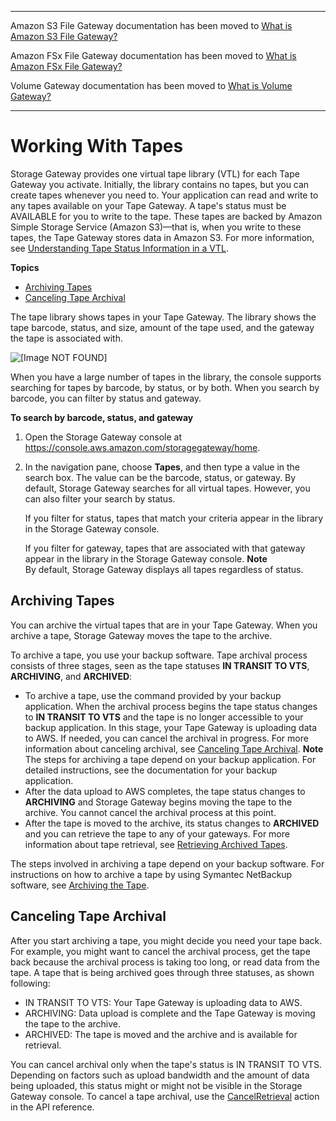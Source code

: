 --------

Amazon S3 File Gateway documentation has been moved to [What is Amazon S3 File Gateway?](https://docs.aws.amazon.com/filegateway/latest/files3/WhatIsStorageGateway.html)

Amazon FSx File Gateway documentation has been moved to [What is Amazon FSx File Gateway?](https://docs.aws.amazon.com/filegateway/latest/filefsxw/WhatIsStorageGateway.html)

Volume Gateway documentation has been moved to [What is Volume Gateway?](https://docs.aws.amazon.com/storagegateway/latest/vgw/WhatIsStorageGateway.html)

--------

# Working With Tapes<a name="managing-virtual-tapes-vtl"></a>

Storage Gateway provides one virtual tape library \(VTL\) for each Tape Gateway you activate\. Initially, the library contains no tapes, but you can create tapes whenever you need to\. Your application can read and write to any tapes available on your Tape Gateway\. A tape's status must be AVAILABLE for you to write to the tape\. These tapes are backed by Amazon Simple Storage Service \(Amazon S3\)—that is, when you write to these tapes, the Tape Gateway stores data in Amazon S3\. For more information, see [Understanding Tape Status Information in a VTL](managing-gateway-vtl.md#tape-status)\.

**Topics**
+ [Archiving Tapes](#main-archiving-tapes-managing-vtl)
+ [Canceling Tape Archival](#main-canceling-archival-vtl)

The tape library shows tapes in your Tape Gateway\. The library shows the tape barcode, status, and size, amount of the tape used, and the gateway the tape is associated with\. 

 

![\[Image NOT FOUND\]](http://docs.aws.amazon.com/storagegateway/latest/tgw/images/created-tapes.png)

When you have a large number of tapes in the library, the console supports searching for tapes by barcode, by status, or by both\. When you search by barcode, you can filter by status and gateway\.

**To search by barcode, status, and gateway**

1. Open the Storage Gateway console at [https://console\.aws\.amazon\.com/storagegateway/home](https://console.aws.amazon.com/storagegateway/)\.

1. In the navigation pane, choose **Tapes**, and then type a value in the search box\. The value can be the barcode, status, or gateway\. By default, Storage Gateway searches for all virtual tapes\. However, you can also filter your search by status\.

   If you filter for status, tapes that match your criteria appear in the library in the Storage Gateway console\.

   If you filter for gateway, tapes that are associated with that gateway appear in the library in the Storage Gateway console\.
**Note**  
By default, Storage Gateway displays all tapes regardless of status\.

## Archiving Tapes<a name="main-archiving-tapes-managing-vtl"></a>

You can archive the virtual tapes that are in your Tape Gateway\. When you archive a tape, Storage Gateway moves the tape to the archive\.

To archive a tape, you use your backup software\. Tape archival process consists of three stages, seen as the tape statuses **IN TRANSIT TO VTS**, **ARCHIVING**, and **ARCHIVED**: 
+ To archive a tape, use the command provided by your backup application\. When the archival process begins the tape status changes to **IN TRANSIT TO VTS** and the tape is no longer accessible to your backup application\. In this stage, your Tape Gateway is uploading data to AWS\. If needed, you can cancel the archival in progress\. For more information about canceling archival, see [Canceling Tape Archival](#main-canceling-archival-vtl)\. 
**Note**  
The steps for archiving a tape depend on your backup application\. For detailed instructions, see the documentation for your backup application\.
+  After the data upload to AWS completes, the tape status changes to **ARCHIVING** and Storage Gateway begins moving the tape to the archive\. You cannot cancel the archival process at this point\. 
+ After the tape is moved to the archive, its status changes to **ARCHIVED** and you can retrieve the tape to any of your gateways\. For more information about tape retrieval, see [Retrieving Archived Tapes](retrieving-archived-tapes-vtl.md)\. 

The steps involved in archiving a tape depend on your backup software\. For instructions on how to archive a tape by using Symantec NetBackup software, see [Archiving the Tape](https://docs.aws.amazon.com/storagegateway/latest/tgw/backup_netbackup-vtl.html#GettingStarted-archiving-tapes-vtl)\.

## Canceling Tape Archival<a name="main-canceling-archival-vtl"></a>

 After you start archiving a tape, you might decide you need your tape back\. For example, you might want to cancel the archival process, get the tape back because the archival process is taking too long, or read data from the tape\. A tape that is being archived goes through three statuses, as shown following:
+ IN TRANSIT TO VTS: Your Tape Gateway is uploading data to AWS\. 
+ ARCHIVING: Data upload is complete and the Tape Gateway is moving the tape to the archive\.
+ ARCHIVED: The tape is moved and the archive and is available for retrieval\.

You can cancel archival only when the tape's status is IN TRANSIT TO VTS\. Depending on factors such as upload bandwidth and the amount of data being uploaded, this status might or might not be visible in the Storage Gateway console\. To cancel a tape archival, use the [CancelRetrieval](https://docs.aws.amazon.com/storagegateway/latest/APIReference/API_CancelRetrieval.html) action in the API reference\. 